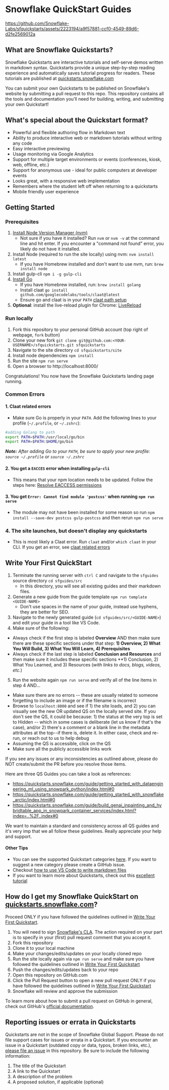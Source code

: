 # Snowflake QuickStart Guides

https://github.com/Snowflake-Labs/sfquickstarts/assets/2223194/a9f57881-ccf0-4549-89d6-d2fe2569012a

## What are Snowflake Quickstarts?
Snowflake Quickstarts are interactive tutorials and self-serve demos written in markdown syntax. Quickstarts provide a unique step-by-step reading experience and automatically saves tutorial progress for readers. These tutorials are published at [quickstarts.snowflake.com](https://guides.snowflake.com/)

You can submit your own Quickstarts to be published on Snowflake's website by submitting a pull request to this repo. This repository contains all the tools and documentation you’ll need for building, writing, and submitting your own Quickstart!


## What's special about the Quickstart format?

* Powerful and flexible authoring flow in Markdown text
* Ability to produce interactive web or markdown tutorials without writing any code
* Easy interactive previewing
* Usage monitoring via Google Analytics
* Support for multiple target environments or events (conferences, kiosk, web, offline, etc.)
* Support for anonymous use - ideal for public computers at developer events
* Looks great, with a responsive web implementation
* Remembers where the student left off when returning to a quickstarts
* Mobile friendly user experience

## Getting Started

### Prerequisites

  1. [Install Node Version Manager (nvm)](https://github.com/nvm-sh/nvm#installing-and-updating)
     - Not sure if you have it installed? Run `nvm` or `nvm -v` at the command line and hit enter. If you encounter a "command not found" error, you likely do not have it installed.
  2. Install Node (required to run the site locally) using nvm: `nvm install latest`
     - If you have Homebrew installed and don't want to use nvm, run: `brew install node`
  3. Install gulp-cli `npm i -g gulp-cli`
  4. [Install Go](https://golang.org/doc/install)
     - If you have Homebrew installed, run: `brew install golang`
     - Install claat `go install github.com/googlecodelabs/tools/claat@latest`
     - Ensure go and claat is in your `PATH` [claat path setup](#claat-related-errors)
  5. **Optional**: install the live-reload plugin for Chrome: [LiveReload](https://chrome.google.com/webstore/detail/livereload/jnihajbhpnppcggbcgedagnkighmdlei)

### Run locally

  1. Fork this repository to your personal GitHub account (top right of webpage, `fork` button)
  2. Clone your new fork `git clone git@github.com:<YOUR-USERNAME>/sfquickstarts.git sfquickstarts`
  3. Navigate to the site directory `cd sfquickstarts/site`
  4. Install node dependencies `npm install`
  5. Run the site `npm run serve`
  6. Open a browser to http://localhost:8000/

Congratulations! You now have the Snowflake Quickstarts landing page running.

### Common Errors

#### 1. Claat related errors
   - Make sure Go is properly in your `PATH`. Add the following lines to your profile (`~/.profile`, or `~/.zshrc`):
````bash
#adding Golang to path
export PATH=$PATH:/usr/local/go/bin
export PATH=$PATH:$HOME/go/bin
````
  ***Note:** After adding Go to your `PATH`, be sure to apply your new profile: `source ~/.profile` or `source ~/.zshrc`*

#### 2. You get a `EACCES` error when installing `gulp-cli`
   - This means that your npm location needs to be updated. Follow the steps here: [Resolve EACCESS permissions](https://docs.npmjs.com/resolving-eacces-permissions-errors-when-installing-packages-globally#manually-change-npms-default-directory)

#### 3. You get `Error: Cannot find module 'postcss'` when running `npm run serve` 
   - The module may not have been installed for some reason so run `npm install --save-dev postcss gulp-postcss` and then rerun `npm run serve` 

### 4. The site launches, but doesn't display any quickstarts
  - This is most likely a Claat error. Run `claat` and/or `which claat` in your CLI. If you get an error, see [claat related errors](#claat-related-errors)

## Write Your First QuickStart

  1. Terminate the running server with `ctrl C` and navigate to the `sfguides` source directory `cd sfguides/src`
     - In this directory, you will see all existing guides and their markdown files.
  2. Generate a new guide from the guide template `npm run template <GUIDE-NAME>` 
      - Don't use spaces in the name of your guide, instead use hyphens, they are better for SEO.
  3. Navigate to the newly generated guide (`cd sfguides/src/<GUIDE-NAME>`) and edit your guide in a tool like VS Code.
  4. Make sure of the following:
   - Always check if the first step is labeled **Overview** AND then make sure there are these specific sections under that step: **1) Overview, 2) What You Will Build, 3) What You Will Learn, 4) Prerequisites**
   - Always check if the last step is labeled **Conclusion and Resources** and then make sure it includes these specific sections **1) Conclusion, 2) What You Learned, and 3) Resources (*with links to docs, blogs, videos, etc.*)
   5. Run the website again `npm run serve` and verify all of the line items in step 4 AND...
   - Make sure there are no errors -- these are usually related to someone forgetting to include an image or if the filename is incorrect
   - Browse to `localhost:8000` and see if 1) the site loads, and 2) you can visually see the new OR updated QS on the locally served site. If you don't see the QS, it could be because: 1) the status at the very top is set to Hidden -- which in some cases is deliberate (let us know if that's the case), and/or 2) there's a comment or a blank line in the metadata attributes at the top--if there is, delete it. In either case, check and re-run, or reach out to us to help debug
   - Assuming the QS is accessible, click on the QS
   - Make sure all the publicly accessible links work

If you see any issues or any inconsistencies as outlined above, please do NOT create/submit the PR before you resolve those items.

Here are three QS Guides you can take a look as references:

- https://quickstarts.snowflake.com/guide/getting_started_with_dataengineering_ml_using_snowpark_python/index.html#0
- https://quickstarts.snowflake.com/guide/getting_started_with_snowflake_arctic/index.html#0
- https://quickstarts.snowflake.com/guide/build_genai_inpainting_and_hybridtable_app_in_snowpark_container_services/index.html?index=..%2F..index#0

We want to maintain a standard and consistency across all QS guides and it's very imp that we all follow these guidelines. Really appreciate your help and support. 

#### Other Tips

- You can see the supported Quickstart categories [here](site/app/styles/_overrides.scss). If you want to suggest a new category please create a GitHub issue.
- Checkout [how to use VS Code to write markdown files](https://code.visualstudio.com/docs/languages/markdown)
- If you want to learn more about Quickstarts, check out this [excellent tutorial](https://medium.com/@zarinlo/publish-technical-tutorials-in-google-codelab-format-b07ef76972cd)


## How do I get my Snowflake QuickStart on [quickstarts.snowflake.com](https://quickstarts.snowflake.com)?

Proceed ONLY if you have followed the quidelines outlined in [Write Your First Quickstart](#write-your-first-quickstart).

1. You will need to sign [Snowflake's CLA](https://github.com/snowflakedb/CLA). The action required on your part is to specify in your (first) pull request comment that you accept it. 
2. Fork this repository
3. Clone it to your local machine
4. Make your changes/edits/updates on your locally cloned repo
5. Run the site locally again via `npm run serve` and make sure you have followed the quidelines outlined in [Write Your First Quickstart](#write-your-first-quickstart)
6. Push the changes/edits/updates back to your repo
7. Open this repository on GitHub.com
8. Click the Pull Request button to open a new pull request ONLY if you have followed the quidelines outlined in [Write Your First Quickstart](#write-your-first-quickstart)
9. Snowflake will review and approve the submission

To learn more about how to submit a pull request on GitHub in general, check out GitHub's [official documentation](https://docs.github.com/en/free-pro-team@latest/github/collaborating-with-issues-and-pull-requests/creating-a-pull-request-from-a-fork).

## Reporting issues or errata in Quickstarts

Quickstarts are not in the scope of Snowflake Global Support. Please do not file support cases for issues or errata in a Quickstart. If you encounter an issue in a Quickstart (outdated copy or data, typos, broken links, etc.), [please file an issue](https://github.com/Snowflake-Labs/sfquickstarts/issues/new/choose) in this repository. Be sure to include the following information:

1. The title of the Quickstart
2. A link to the Quickstart
3. A description of the problem
4. A proposed solution, if applicable (optional)
